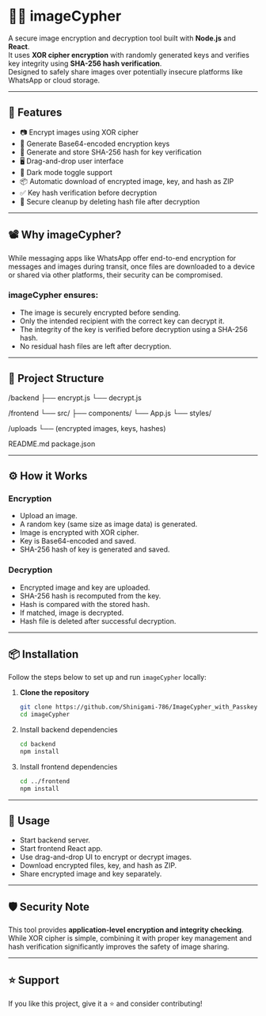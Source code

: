 # 📸🔐 imageCypher

A secure image encryption and decryption tool built with **Node.js** and **React**.  
It uses **XOR cipher encryption** with randomly generated keys and verifies key integrity using **SHA-256 hash verification**.  
Designed to safely share images over potentially insecure platforms like WhatsApp or cloud storage.

---

## 📌 Features

- 📷 Encrypt images using XOR cipher
- 🔑 Generate Base64-encoded encryption keys
- 📝 Generate and store SHA-256 hash for key verification
- 🖥️ Drag-and-drop user interface
- 🌙 Dark mode toggle support
- 📦 Automatic download of encrypted image, key, and hash as ZIP
- ✅ Key hash verification before decryption
- 🧹 Secure cleanup by deleting hash file after decryption

---

## 📽️ Why imageCypher?

While messaging apps like WhatsApp offer end-to-end encryption for messages and images during transit, once files are downloaded to a device or shared via other platforms, their security can be compromised.

### imageCypher ensures:

- The image is securely encrypted before sending.
- Only the intended recipient with the correct key can decrypt it.
- The integrity of the key is verified before decryption using a SHA-256 hash.
- No residual hash files are left after decryption.

---

## 📂 Project Structure

/backend ├── encrypt.js └── decrypt.js

/frontend └── src/ ├── components/ └── App.js └── styles/

/uploads └── (encrypted images, keys, hashes)

README.md package.json

---

## ⚙️ How it Works

### Encryption

- Upload an image.
- A random key (same size as image data) is generated.
- Image is encrypted with XOR cipher.
- Key is Base64-encoded and saved.
- SHA-256 hash of key is generated and saved.

### Decryption

- Encrypted image and key are uploaded.
- SHA-256 hash is recomputed from the key.
- Hash is compared with the stored hash.
- If matched, image is decrypted.
- Hash file is deleted after successful decryption.

---

## 📦 Installation

Follow the steps below to set up and run `imageCypher` locally:

1. **Clone the repository**

   ```bash
   git clone https://github.com/Shinigami-786/ImageCypher_with_Passkey.git
   cd imageCypher
   ```

2. Install backend dependencies
   ```bash
   cd backend
   npm install
   ```
   
3. Install frontend dependencies
   ```bash
   cd ../frontend
   npm install
   ```

---

## 🚀 Usage

- Start backend server.
- Start frontend React app.
- Use drag-and-drop UI to encrypt or decrypt images.
- Download encrypted files, key, and hash as ZIP.
- Share encrypted image and key separately.

---

## 🛡️ Security Note

This tool provides **application-level encryption and integrity checking**.  
While XOR cipher is simple, combining it with proper key management and hash verification significantly improves the safety of image sharing.

---

## ⭐️ Support

If you like this project, give it a ⭐️ and consider contributing!




